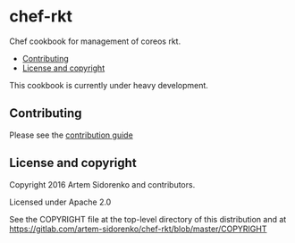 chef-rkt
========

Chef cookbook for management of coreos rkt.

* [Contributing](#contributing)
* [License and copyright](#license-and-copyright)

This cookbook is currently under heavy development.

Contributing
------------
Please see the [contribution guide](CONTRIBUTING.md)

License and copyright
---------------------
Copyright 2016 Artem Sidorenko and contributors.

Licensed under Apache 2.0

See the COPYRIGHT file at the top-level directory of this distribution
and at https://gitlab.com/artem-sidorenko/chef-rkt/blob/master/COPYRIGHT
